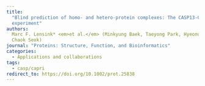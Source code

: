 ```yaml
---
title:
  "Blind prediction of homo- and hetero-protein complexes: The CASP13-CAPRI
  experiment"
authors:
  Marc F. Lensink* <em>et al.</em> (Minkyung Baek, Taeyong Park, Hyeonuk Woo and
  Chaok Seok)
journal: "Proteins: Structure, Function, and Bioinformatics"
categories:
  - Applications and collaborations
tags:
  - casp/capri
redirect_to: https://doi.org/10.1002/prot.25838
---
```

